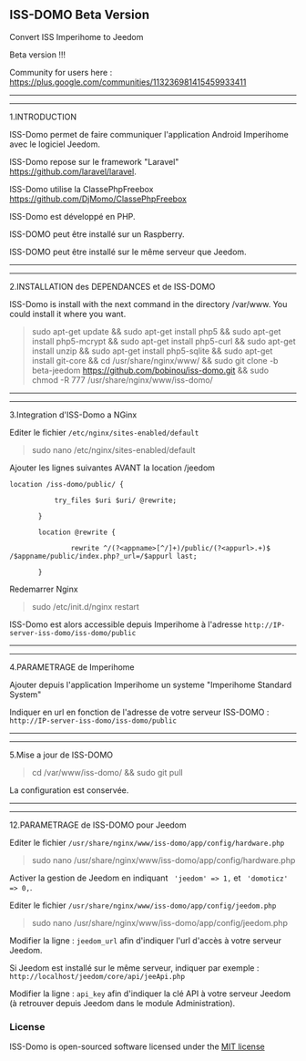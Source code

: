 ISS-DOMO Beta Version
---

Convert ISS Imperihome to Jeedom

Beta version !!!

Community for users here : https://plus.google.com/communities/113236981415459933411

---
---
1.INTRODUCTION

ISS-Domo permet de faire communiquer l'application Android Imperihome avec le logiciel Jeedom.

ISS-Domo repose sur le framework "Laravel" https://github.com/laravel/laravel.

ISS-Domo utilise la ClassePhpFreebox https://github.com/DjMomo/ClassePhpFreebox

ISS-Domo est développé en PHP.

ISS-DOMO peut être installé sur un Raspberry.

ISS-DOMO peut être installé sur le même serveur que Jeedom.

---
---
2.INSTALLATION des DEPENDANCES et de ISS-DOMO

ISS-Domo is install with the next command in the directory /var/www. You could install it where you want.

> sudo apt-get update && sudo apt-get install php5 && sudo apt-get install php5-mcrypt && sudo apt-get install php5-curl && sudo apt-get install unzip && sudo apt-get install php5-sqlite && sudo apt-get install git-core && cd /usr/share/nginx/www/ && sudo git clone -b beta-jeedom https://github.com/bobinou/iss-domo.git && sudo chmod -R 777 /usr/share/nginx/www/iss-domo/

---
---
3.Integration d'ISS-Domo a NGinx

Editer le fichier  ```/etc/nginx/sites-enabled/default```

> sudo nano /etc/nginx/sites-enabled/default

Ajouter les lignes suivantes AVANT la location /jeedom

``` location /iss-domo/public/ { ```

```            try_files $uri $uri/ @rewrite; ```

```        } ```

```        location @rewrite { ```

```                rewrite ^/(?<appname>[^/]+)/public/(?<appurl>.+)$ /$appname/public/index.php?_url=/$appurl last; ```

```        } ```

Redemarrer Nginx

> sudo /etc/init.d/nginx restart

ISS-Domo est alors accessible depuis Imperihome à l'adresse ```http://IP-server-iss-domo/iss-domo/public```

---
---
4.PARAMETRAGE de Imperihome

Ajouter depuis l'application Imperihome un systeme "Imperihome Standard System"

Indiquer en url en fonction de l'adresse de votre serveur ISS-DOMO : ```http://IP-server-iss-domo/iss-domo/public```

---
---
5.Mise a jour de ISS-DOMO

> cd /var/www/iss-domo/ && sudo git pull

La configuration est conservée.

---
---
12.PARAMETRAGE de ISS-DOMO pour Jeedom 

Editer le fichier ```/usr/share/nginx/www/iss-domo/app/config/hardware.php```

> sudo nano /usr/share/nginx/www/iss-domo/app/config/hardware.php

Activer la gestion de Jeedom en indiquant ``` 'jeedom' => 1,``` et ``` 'domoticz' => 0,```.

Editer le fichier ```/usr/share/nginx/www/iss-domo/app/config/jeedom.php```

> sudo nano /usr/share/nginx/www/iss-domo/app/config/jeedom.php

Modifier la ligne : ```jeedom_url``` afin d'indiquer l'url d'accès à votre serveur Jeedom.

Si Jeedom est installé sur le même serveur, indiquer par exemple : ```http://localhost/jeedom/core/api/jeeApi.php```

Modifier la ligne : ```api_key``` afin d'indiquer la clé API à votre serveur Jeedom (à retrouver depuis Jeedom dans le module Administration).
### License

ISS-Domo is open-sourced software licensed under the [MIT license](http://opensource.org/licenses/MIT)
